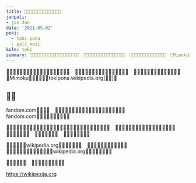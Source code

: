 ```yaml
---
title: 󱤪󱦐󱥷󱤎󱤛󱤎󱥎󱤊󱥜󱤎󱤓󱤄󱦑󱥝
janpali:
- jan Jan
date: '2021-05-02'
poki:
  - toki pona
  - pali musi
kule: toki
summary: 󱤑󱤧󱥉󱤉󱤪󱦐󱥷󱤎󱤛󱤎󱥎󱤊󱥜󱤎󱤓󱤄󱦑󱥝󱦜　󱤑󱦐󱥫󱦖󱦜󱥔󱦜󱦑󱤧󱤖󱤓󱤉󱤎󱥩󱤪󱦜　󱤑󱦐󱥖󱦜󱥜󱦜󱦑󱤧󱥌󱤉󱥠󱥩󱥆󱦜　󱤑Mimoku󱤧󱦅󱤉󱥠󱦢󱥧tokipona.wikipedia.org(󱤪󱤷)󱦜
---
```


󱤑󱤧󱥉󱤉󱤪󱦐󱥷󱤎󱤛󱤎󱥎󱤊󱥜󱤎󱤓󱤄󱦑󱥝󱦜　󱤑󱦐󱥫󱦖󱦜󱥔󱦜󱦑󱤧󱤖󱤓󱤉󱤎󱥩󱤪󱦜　󱤑󱦐󱥖󱦜󱥜󱦜󱦑󱤧󱥌󱤉󱥠󱥩󱥆󱦜　󱤑Mimoku󱤧󱦅󱤉󱥠󱦢󱥧tokipona.wikipedia.org(󱤪󱤷)󱦜

## 󱥧󱥙

fandom.com󱤧󱤍󱤼󱦜　󱥆󱤧󱤓󱤉󱤌󱤼󱥍󱦗󱦘󱥬󱦖󱥔󱦘󱤂󱤧󱤓󱤉󱤪󱤲󱤼󱦜　fandom.com󱤧󱤪󱥍󱦗󱥬󱦖󱥔󱦘󱤂󱦜

󱥹󱤡󱤑󱥧󱤟󱥍󱦗󱦅󱥂󱦐󱤌󱥡󱦜󱦑󱦘󱥩󱥬󱦖󱥔󱤧󱥷󱤉󱤪󱤼󱥍󱦗󱥬󱦖󱥔󱦘󱦜　󱤪󱦐󱥷󱤎󱤛󱤎󱥎󱤊󱥜󱤎󱤓󱤄󱦑󱤧󱥠󱤉󱥁󱦝　󱥬󱦖󱥔󱤧󱥬󱤬󱦜　󱥆󱤧󱥠󱤉󱥁󱥹󱦝　󱤑󱤧󱥬󱤉󱥬󱦖󱥔󱦜

󱥹󱥹󱤡󱥫󱥐󱤡wikipedia.org󱤧󱤓󱤉󱤪󱥬󱥔󱦜　󱥨󱤑󱤼󱤂󱤧󱥬󱦖󱥔󱤬󱥫󱥆󱦜　󱤪󱥁󱤧󱦅󱤉󱤪󱤷󱥍󱦗󱥬󱦖󱥔󱦘󱥧wikipedia.org󱤧󱥌󱤉󱤬󱥝󱥩󱥆󱦜

󱤪󱥁󱤧󱤖󱥇󱦜　󱥄󱤮󱥄󱥠󱥄󱥔󱤉󱥆󱤀󱦜

https://wikipesija.org
